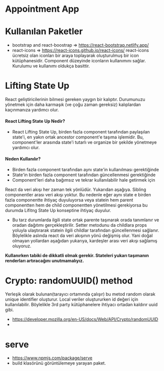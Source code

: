 # Appointment App

# Kullanılan Paketler
- bootstrap and react-boostrap => https://react-bootstrap.netlify.app/
- react-icons => https://react-icons.github.io/react-icons/ 
react-icons ücretsiz olan iconları bir araya toplayarak oluşturulmuş bir icon kütüphanesidir. Component düzeyinde iconların kullanımını sağlar. Kurulumu ve kullanımı oldukça basittir.


# Lifting State Up

React geliştiricilerinin bilmesi gereken yaygın bir kalıptır. Durumunuzu yönetmek için daha karmaşık (ve çoğu zaman gereksiz) kalıplardan kaçınmanıza yardımcı olur.

#### React Lifting State Up Nedir?

- React Lifting State Up, birden fazla component tarafından paylaşılan state'i, en yakın ortak ancestor component'e taşıma işlemidir. Bu, component'ler arasında state'i tutarlı ve organize bir şekilde yönetmeye yardımcı olur.

#### Neden Kullanılır?

- Birden fazla component tarafından aynı state'in kullanılması gerektiğinde
- State'in birden fazla component tarafından güncellenmesi gerektiğinde
- Component'leri daha bağımsız ve tekrar kullanılabilir hale getirmek için


React da veri akışı her zaman tek yönlüdür. Yukarıdan aşağıya. Sibling componentler arası veri akışı yoktur. Bu nedenle eğer aynı state e birden fazla componentte ihtiyaç duyuluyorsa veya statein hem parent componentten hem de child componentten yönetilmesi gerekiyorsa bu durumda Lifitng State Up konseptine ihtiyaç duyulur.
- Bu tarz durumlarda ilgili state ortak parente taşınarak orada tanımlanır ve oradan dağıtımı gerçekleştirilir. Setter metodunu da childlara props yoluyla ulaştırarak statein ilgili childlar tarafından güncellenmesi sağlanır. Böylelikle aslında react da veri akışının yönü değişmiş olur. Yani doğal olmayan yollardan aşağıdan yukarıya, kardeşler arası veri akışı sağlamış oluyoruz.


**Kullanırken tabiki de dikkatli olmak gerekir. Stateleri yukarı taşımanın renderları artıracağını unutmamalıyız.**


# Crypto: randomUUID() method

Yerleşik olarak bulunan(tarayıcı ortamında çalışır) bu metod random olarak unique identifier oluşturur. Local veriler oluştururken id değeri için kullanılabilir. Böylelikle 3rd party kütüphanelere ihtiyacı ortadan kaldırır uuid gibi.
- https://developer.mozilla.org/en-US/docs/Web/API/Crypto/randomUUID
- 

# serve
- https://www.npmjs.com/package/serve
- build klasörünü görüntülemeye yarayan paket.